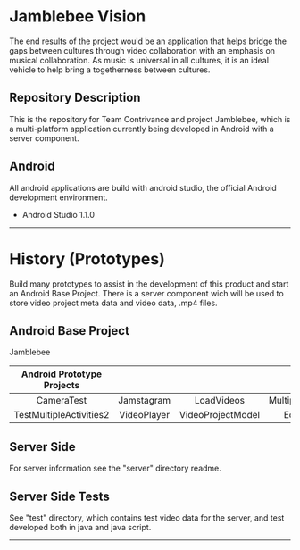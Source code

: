 Jamblebee Vision
================
The end results of the project would be an application that helps bridge the
gaps between cultures through video collaboration with an emphasis on musical
collaboration. As music is universal in all cultures, it is an ideal vehicle to
help bring a togetherness between cultures.

Repository Description
----------------------
This is the repository for Team Contrivance and project Jamblebee, which is a
multi-platform application currently being developed in Android with a server
component.

Android
-------
All android applications are build with android studio, the official Android
development environment.

* Android Studio 1.1.0

---

History (Prototypes)
===================
Build many prototypes to assist in the development of this product and start an
Android Base Project. There is a server component wich will be used to store
video project meta data and video data, .mp4 files.

Android Base Project
--------------------
Jamblebee

| Android Prototype Projects |            |                 |                  |
| :------------------------: | :--------: | :-------------: | :--------------: |
|CameraTest                  |Jamstagram  |LoadVideos       | MultipleActivies |
|TestMultipleActivities2     |VideoPlayer |VideoProjectModel| EditView         |

Server Side
-----------
For server information see the "server" directory readme.

Server Side Tests
-----------------
See "test" directory, which contains test video data for the server, and test
developed both in java and java script.

---
